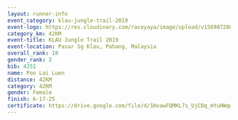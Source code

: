 ```yaml
---
layout: runner-info 
event_category: klau-jungle-trail-2019 
event-logo: https://res.cloudinary.com/raceyaya/image/upload/v1569072808/logo/klau-image_qwwxyw.png
category_km: 42KM 
event-title: KLAU Jungle Trail 2019 
event-location: Pasar Sg Klau, Pahang, Malaysia 
overall_rank: 10
gender_rank: 2
bib: 4251
name: Poo Lai Luen
distance: 42KM
category: 42KM
gender: Female
finish: 6-17-25
certificate: https://drive.google.com/file/d/1HvawFQMKL7s_UjCDq_mYuHWqw669viaj/view?usp=sharing
---
```

